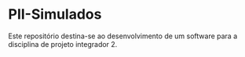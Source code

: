 # PII-Simulados
Este repositório destina-se ao desenvolvimento de um software para a disciplina de projeto integrador 2.
